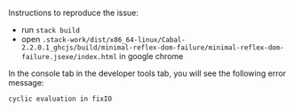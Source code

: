 Instructions to reproduce the issue:

- run `stack build`
- open `.stack-work/dist/x86_64-linux/Cabal-2.2.0.1_ghcjs/build/minimal-reflex-dom-failure/minimal-reflex-dom-failure.jsexe/index.html` in google chrome

In the console tab in the developer tools tab, you will see the following error message:

    cyclic evaluation in fixIO

